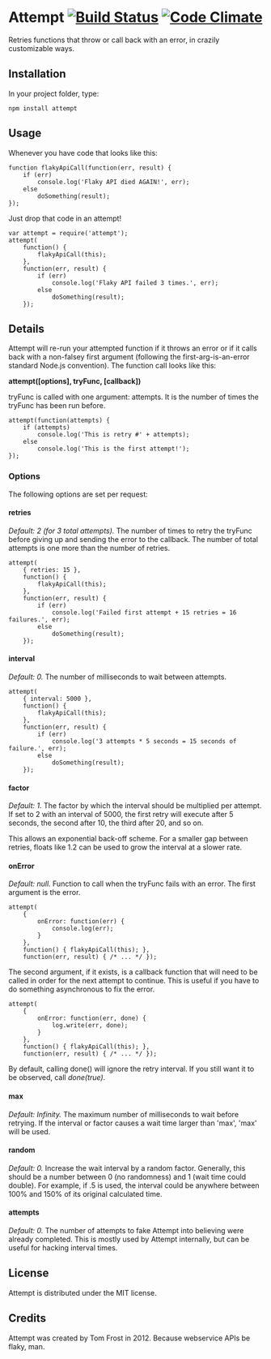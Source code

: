 # Attempt [![Build Status](https://secure.travis-ci.org/TomFrost/node-attempt.png?branch=master)](http://travis-ci.org/TomFrost/node-attempt) [![Code Climate](https://codeclimate.com/github/TomFrost/node-attempt/badges/gpa.svg)](https://codeclimate.com/github/TomFrost/node-attempt)
Retries functions that throw or call back with an error, in crazily
customizable ways.

## Installation
In your project folder, type:

	npm install attempt

## Usage
Whenever you have code that looks like this:

	function flakyApiCall(function(err, result) {
	    if (err)
	        console.log('Flaky API died AGAIN!', err);
	    else
	        doSomething(result);
	});

Just drop that code in an attempt!

	var attempt = require('attempt');
	attempt(
		function() {
			flakyApiCall(this);
		},
		function(err, result) {
	        if (err)
	            console.log('Flaky API failed 3 times.', err);
	        else
	            doSomething(result);
	    });

## Details
Attempt will re-run your attempted function if it throws an error or if it
calls back with a non-falsey first argument (following the first-arg-is-an-error
standard Node.js convention).  The function call looks like this:

**attempt([options], tryFunc, [callback])**

tryFunc is called with one argument: attempts.  It is the number of times the
tryFunc has been run before.

	attempt(function(attempts) {
		if (attempts)
			console.log('This is retry #' + attempts);
		else
			console.log('This is the first attempt!');
	});

### Options
The following options are set per request:

#### retries
*Default: 2 (for 3 total attempts).* The number of times to retry the tryFunc before giving up and sending the error to the callback.
The number of total attempts is one more than the number of retries.


	attempt(
		{ retries: 15 },
		function() {
			flakyApiCall(this);
		},
		function(err, result) {
			if (err)
				console.log('Failed first attempt + 15 retries = 16 failures.', err);
			else
				doSomething(result);
		});

#### interval
*Default: 0.* The number of milliseconds to wait between attempts.

	attempt(
		{ interval: 5000 },
		function() {
	        flakyApiCall(this);
	    },
	    function(err, result) {
	        if (err)
	            console.log('3 attempts * 5 seconds = 15 seconds of failure.', err);
	        else
	            doSomething(result);
	    });

#### factor
*Default: 1.* The factor by which the interval should be multiplied per
attempt.  If set to 2 with an interval of 5000, the first retry will execute
after 5 seconds, the second after 10, the third after 20, and so on.

This allows an exponential back-off scheme.  For a smaller gap between retries,
floats like 1.2 can be used to grow the interval at a slower rate.

#### onError
*Default: null.* Function to call when the tryFunc fails with an error.  The
first argument is the error.

	attempt(
		{
			onError: function(err) {
				console.log(err);
			}
		},
		function() { flakyApiCall(this); },
		function(err, result) { /* ... */ });

The second argument, if it exists, is a callback function that will need to be
called in order for the next attempt to continue.  This is useful if you have
to do something asynchronous to fix the error.

	attempt(
		{
			onError: function(err, done) {
        		log.write(err, done);
        	}
        },
        function() { flakyApiCall(this); },
		function(err, result) { /* ... */ });

By default, calling done() will ignore the retry interval.  If you still want
it to be observed, call *done(true)*.

#### max
*Default: Infinity.* The maximum number of milliseconds to wait before retrying.
If the interval or factor causes a wait time larger than 'max', 'max' will
be used.

#### random
*Default: 0.* Increase the wait interval by a random factor. Generally, this
should be a number between 0 (no randomness) and 1 (wait time could double).
For example, if .5 is used, the interval could be anywhere between 100% and
150% of its original calculated time.

#### attempts
*Default: 0.* The number of attempts to fake Attempt into believing were
already completed.  This is mostly used by Attempt internally, but can be
useful for hacking interval times.

## License
Attempt is distributed under the MIT license.

## Credits
Attempt was created by Tom Frost in 2012.  Because webservice APIs be flaky,
man.
